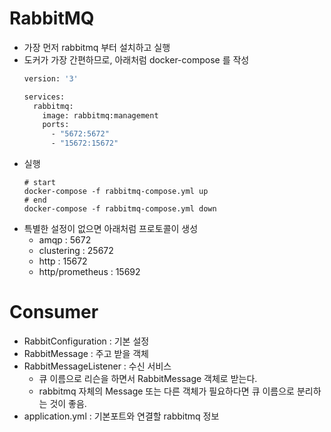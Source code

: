 # RabbitMQ
* 가장 먼저 rabbitmq 부터 설치하고 실행
* 도커가 가장 간편하므로, 아래처럼 docker-compose 를 작성
    ```dockerfile
    version: '3'
    
    services:
      rabbitmq:
        image: rabbitmq:management
        ports:
          - "5672:5672"
          - "15672:15672"
    ```
* 실행
    ```shell script
    # start
    docker-compose -f rabbitmq-compose.yml up
    # end
    docker-compose -f rabbitmq-compose.yml down
    ```
* 특별한 설정이 없으면 아래처럼 프로토콜이 생성
    * amqp : 5672
    * clustering : 25672
    * http : 15672
    * http/prometheus : 15692
    
# Consumer
* RabbitConfiguration : 기본 설정
* RabbitMessage : 주고 받을 객체
* RabbitMessageListener : 수신 서비스
    * 큐 이름으로 리슨을 하면서 RabbitMessage 객체로 받는다.
    * rabbitmq 자체의 Message 또는 다른 객체가 필요하다면 큐 이름으로 분리하는 것이 좋음.
* application.yml : 기본포트와 연결할 rabbitmq 정보
